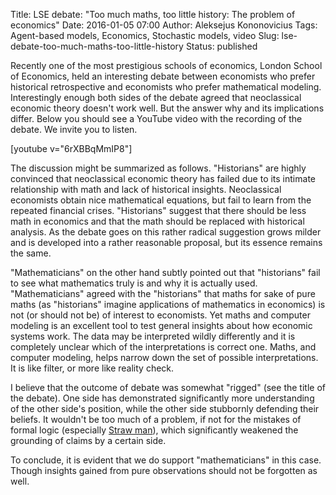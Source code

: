Title: LSE debate: "Too much maths, too little history: The problem of economics"
Date: 2016-01-05 07:00
Author: Aleksejus Kononovicius
Tags: Agent-based models, Economics, Stochastic models, video
Slug: lse-debate-too-much-maths-too-little-history
Status: published

Recently one of the most prestigious
schools of economics, London School of Economics, held an interesting
debate between economists who prefer historical retrospective and
economists who prefer mathematical modeling. Interestingly enough both
sides of the debate agreed that neoclassical economic theory doesn't
work well. But the answer why and its implications differ. Below you
should see a YouTube video with the recording of the debate. We invite
you to listen.

[youtube v="6rXBBqMmIP8"]

<!--more-->

The discussion might be summarized as follows. "Historians"
are highly convinced that neoclassical economic theory has failed due to
its intimate relationship with math and lack of historical insights.
Neoclassical economists obtain nice mathematical equations, but fail to
learn from the repeated financial crises. "Historians" suggest that
there should be less math in economics and that the math should be
replaced with historical analysis. As the debate goes on this rather
radical suggestion grows milder and is developed into a rather
reasonable proposal, but its essence remains the same.

"Mathematicians" on the other hand subtly pointed out that "historians"
fail to see what mathematics truly is and why it is actually used.
"Mathematicians" agreed with the "historians" that maths for sake of
pure maths (as "historians" imagine applications of mathematics in
economics) is not (or should not be) of interest to economists. Yet
maths and computer modeling is an excellent tool to test general
insights about how economic systems work. The data may be interpreted
wildly differently and it is completely unclear which of the
interpretations is correct one. Maths, and computer modeling, helps
narrow down the set of possible interpretations. It is like filter, or
more like reality check.

I believe that the outcome of debate was somewhat "rigged" (see the
title of the debate). One side has demonstrated significantly more
understanding of the other side's position, while the other side
stubbornly defending their beliefs. It wouldn't be too much of a
problem, if not for the mistakes of formal logic (especially [Straw
man](https://en.wikipedia.org/wiki/Straw_man)), which significantly
weakened the grounding of claims by a certain side.

To conclude, it is evident that we do support "mathematicians" in this
case. Though insights gained from pure observations should not be
forgotten as well.
